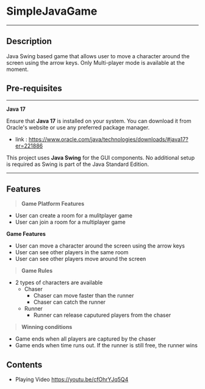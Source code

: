 # SimpleJavaGame

---

## Description
Java Swing based game that allows user to move a character around the screen using the arrow keys.
Only Multi-player mode is available at the moment.

## Pre-requisites

---

**Java 17**

Ensure that **Java 17** is installed on your system. You can download it from Oracle's website or use any preferred package manager.

- link : https://www.oracle.com/java/technologies/downloads/#java17?er=221886

This project uses **Java Swing** for the GUI components. No additional setup is required as Swing is part of the Java Standard Edition.

---

## Features

> **Game Platform Features**

- User can create a room for a mulitplayer game
- User can join a room for a multiplayer game

**Game Features**

- User can move a character around the screen using the arrow keys
- User can see other players in the same room
- User can see other players move around the screen

> **Game Rules**

- 2 types of characters are available
    - Chaser
        - Chaser can move faster than the runner
        - Chaser can catch the runner
    - Runner
        - Runner can release caputured players from the chaser

> **Winning conditions**

- Game ends when all players are captured by the chaser
- Game ends when time runs out. If the runner is still free, the runner wins
## Contents

- Playing Video
https://youtu.be/cfOhrYJq5Q4
